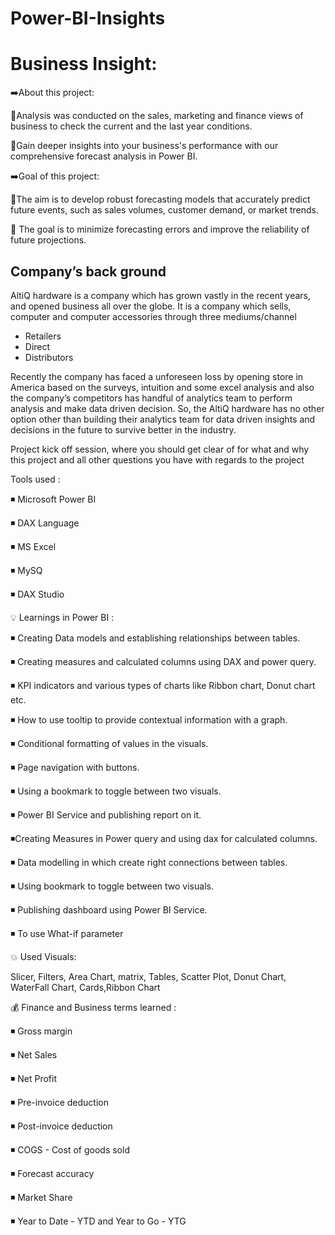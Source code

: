 # Power-BI-Insights
# Business Insight:
➡️About this project:

🔴Analysis was conducted on the sales, marketing and finance views of business to check the current and the last year conditions.

🔴Gain deeper insights into your business's performance with our comprehensive forecast analysis in Power BI.

➡️Goal of this project:

🔴The aim is to develop robust forecasting models that accurately predict future events, such as sales volumes, customer demand, or market trends.

🔴 The goal is to minimize forecasting errors and improve the reliability of future projections.
## Company’s back ground

AltiQ hardware is a company which has grown vastly in the recent years, and opened business all over the globe. It is a company which sells, computer and computer accessories through three mediums/channel

- Retailers
- Direct
- Distributors

Recently the company has faced a unforeseen loss by opening store in America based on the surveys, intuition and some excel analysis and also the company’s competitors has handful of analytics team to perform analysis and make data driven decision. So, the AltiQ hardware has no other option other than building their analytics team for data driven insights and decisions in the future to survive better in the industry. 

Project kick off session, where you should get clear of for what and why this project and all other questions you have with regards to the project


Tools used :

◾ Microsoft Power BI

◾ DAX Language

◾ MS Excel

◾ MySQ

◾ DAX Studio

💡 Learnings in Power BI :

◾ Creating Data models and establishing relationships between tables.

◾ Creating measures and calculated columns using DAX and power query.

◾ KPI indicators and various types of charts like Ribbon chart, Donut chart etc.

◾ How to use tooltip to provide contextual information with a graph.

◾ Conditional formatting of values in the visuals.

◾ Page navigation with buttons.

◾ Using a bookmark to toggle between two visuals.

◾ Power BI Service and publishing report on it.

◾Creating Measures in Power query and using dax for calculated columns.

◾ Data modelling in which create right connections between tables.

◾ Using bookmark to toggle between two visuals.

◾ Publishing dashboard using Power BI Service.

◾ To use What-if parameter

💥 Used Visuals:

  Slicer, Filters, Area Chart, matrix, Tables, Scatter Plot, Donut Chart, WaterFall Chart, Cards,Ribbon Chart


💰 Finance and Business terms learned :

◾ Gross margin

◾ Net Sales

◾ Net Profit

◾ Pre-invoice deduction

◾ Post-invoice deduction

◾ COGS - Cost of goods sold

◾ Forecast accuracy

◾ Market Share

◾ Year to Date - YTD and Year to Go - YTG
